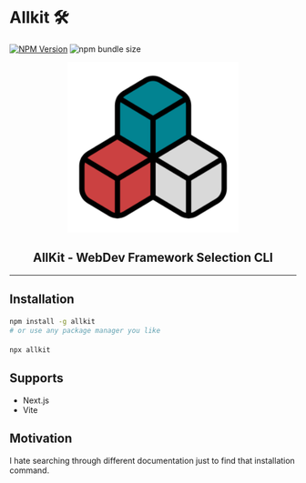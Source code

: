 # Allkit 🛠

[![NPM Version](https://img.shields.io/npm/v/allkit?logo=npm&labelColor=cb0000&color=black)](https://www.npmjs.com/package/allkit)
![npm bundle size](https://img.shields.io/bundlephobia/min/allkit?label=BundlePhobia&labelColor=blackn&color=gree)
<p align="center">
<img src="allkit-logo.svg" width="300">
</p>

  <h2 align="center">
 AllKit - WebDev Framework Selection CLI
  </h2>

---

## Installation

```bash
npm install -g allkit
# or use any package manager you like

npx allkit
```

## Supports
- Next.js
- Vite

## Motivation

I hate searching through different documentation just to find that installation command.
